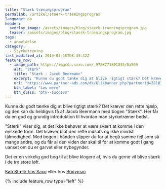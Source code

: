 ```yaml
---
title: "Stærk træningsprogram"
permalink: /artikel/staerk-traeningsprogram
language: da
header:
  overlay_image: /assets/images/blog/staerk-traeningsprogram.jpg
  teaser: /assets/images/blog/staerk-traeningsprogram.jpg
tags:
  - anmeldelse
category:
  - Styrketræning
last_modified_at: 2019-03-10T08:39:32Z
feature_row:
  - image_path: https://imgcdn.saxo.com/_9788771801835/0x500
    alt: "Stærk"
    title: "Stærk - Jacob Beermann"
    excerpt: "Kunne du godt tænke dig at blive rigtigt stærk? Det kræver den rette hjælp, og den kan du heldigvis få af Jacob Beermann med bogen \"Stærk\". Her får du en god og grundig introduktion til hvordan man styrketræner bedst."
    url: "https://www.partner-ads.com/dk/klikbanner.php?partnerid=28187&bannerid=43264&htmlurl=https://www.saxo.com/dk/staerk_jacob-beermann_haeftet_9788771801835"
    btn_label: "Læs mere"
    btn_class: "btn--success"
---
```


Kunne du godt tænke dig at blive rigtigt stærk? Det kræver den rette hjælp, og den kan du heldigvis få af Jacob Beermann med bogen "Stærk". Her får du en god og grundig introduktion til hvordan man styrketræner bedst.

"Stærk" viser dig, at det ikke behøver at være svært at komme i den ønskede form. Det kræver blot den rette indsats og ikke mindst tålmodighed. Med bogen i hånden slipper du for at begå samme fejl som så mange andre, og du får al den viden der skal til for at komme godt i gang uanset om du er garvet eller nybegynder.

Det er en virkelig god bog til at blive klogere af, hvis du gerne vil blive stærk i de tre store løft.

[Køb Stærk hos Saxo](https://www.partner-ads.com/dk/klikbanner.php?partnerid=28187&bannerid=43264&htmlurl=https://www.saxo.com/dk/staerk_jacob-beermann_indbundet_9788771801835) eller hos [Bodyman](https://www.partner-ads.com/dk/klikbanner.php?partnerid=28187&bannerid=20604&htmlurl=https://www.bodyman.dk/shop/staerk-jacob-beermann-36182p.html)

{% include feature_row type="left" %}